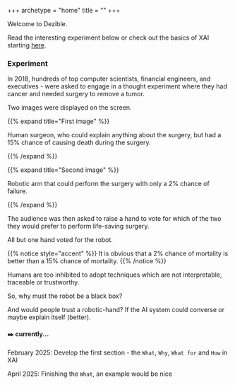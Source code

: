 +++
archetype = "home"
title = ""
+++

Welcome to Dezible.

Read the interesting experiment below or check out the basics of XAI starting [here](/basics/).

### Experiment

In 2018, hundreds of top computer scientists, financial engineers, and executives - were asked to engage in a thought experiment where they had cancer and needed surgery to remove a tumor.

Two images were displayed on the screen. 

{{% expand title="First image" %}}

Human surgeon, who could explain anything about the surgery, but had a 15% chance of causing death during the surgery. 

{{% /expand %}}

{{% expand title="Second image" %}}

Robotic arm that could perform the surgery with only a 2% chance of failure. 

{{% /expand %}}

The audience was then asked to raise a hand to vote for which of the two they would prefer to perform life-saving surgery. 

All but one hand voted for the robot.

{{% notice style="accent" %}}
It is obvious that a 2% chance of mortality is better than a 15% chance of mortality.
{{% /notice %}}

Humans are too inhibited to adopt techniques which are not interpretable, traceable or trustworthy.

So, why must the robot be a black box?

And would people trust a robotic-hand? If the AI system could converse or maybe explain itself (better).

#### :black_nib: currently...


February 2025: Develop the first section - the `What`, `Why`, `What for` and `How` in XAI

April 2025: Finishing the `What`, an example would be nice